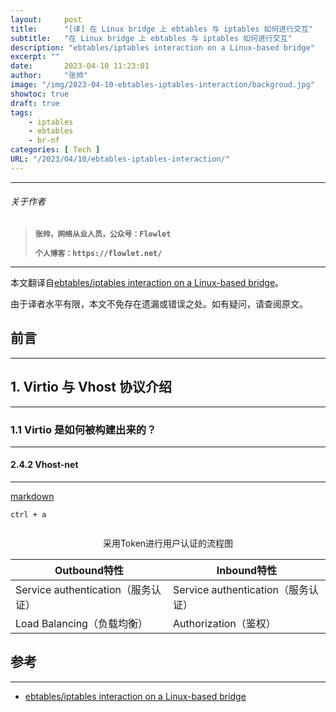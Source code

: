```yaml
---
layout:     post
title:      "[译] 在 Linux bridge 上 ebtables 与 iptables 如何进行交互"
subtitle:   "在 Linux bridge 上 ebtables 与 iptables 如何进行交互"
description: "ebtables/iptables interaction on a Linux-based bridge"
excerpt: ""
date:       2023-04-10 11:23:01
author:     "张帅"
image: "/img/2023-04-10-ebtables-iptables-interaction/backgroud.jpg"
showtoc: true
draft: true
tags:
    - iptables
    - ebtables
    - br-nf
categories: [ Tech ]
URL: "/2023/04/10/ebtables-iptables-interaction/"
---
```


- - -
###### 关于作者
> 
> **`张帅，网络从业人员，公众号：Flowlet`**
> 
> **`个人博客：https://flowlet.net/`**
- - -

本文翻译自[ebtables/iptables interaction on a Linux-based bridge](https://ebtables.netfilter.org/br_fw_ia/br_fw_ia.html)。

由于译者水平有限，本文不免存在遗漏或错误之处。如有疑问，请查阅原文。

## 前言
- - -

## 1. Virtio 与 Vhost 协议介绍
- - -

### 1.1 Virtio 是如何被构建出来的？
- - -

#### 2.4.2 Vhost-net
- - -

[markdown](https://www.1nth.com/post/markdown_hugo_commond/)

`ctrl + a`
> 
>>

```xml {linenos=table, linenostart=1, hl_lines=[8 "9-10"]}


```


[comment]: # (Comment this out)
<!--more-->

<center>采用Token进行用户认证的流程图</center>

| Outbound特性 | Inbound特性 |
|--------|--------|
| Service authentication（服务认证）|Service authentication（服务认证）|
|Load Balancing（负载均衡）        |Authorization（鉴权）|

## 参考
- - -
* [ebtables/iptables interaction on a Linux-based bridge](https://ebtables.netfilter.org/br_fw_ia/br_fw_ia.html)